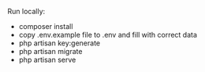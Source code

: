 Run locally:
- composer install
- copy .env.example file to .env and fill with correct data
- php artisan key:generate
- php artisan migrate
- php artisan serve